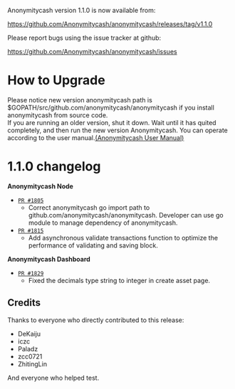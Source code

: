 Anonymitycash version 1.1.0 is now available from:

  https://github.com/Anonymitycash/anonymitycash/releases/tag/v1.1.0


Please report bugs using the issue tracker at github:

  https://github.com/Anonymitycash/anonymitycash/issues

How to Upgrade
===============

Please notice new version anonymitycash path is $GOPATH/src/github.com/anonymitycash/anonymitycash if you install anonymitycash from source code.  
If you are running an older version, shut it down. Wait until it has quited completely, and then run the new version Anonymitycash.
You can operate according to the user manual.[(Anonymitycash User Manual)](https://anonymityswap.com/wp-content/themes/freddo/images/wallet/AnonymitycashUsermanualV1.0_en.pdf)


1.1.0 changelog
================
__Anonymitycash Node__

+ [`PR #1805`](https://github.com/Anonymitycash/anonymitycash/pull/1805)
    - Correct anonymitycash go import path to github.com/anonymitycash/anonymitycash. Developer can use go module to manage dependency of anonymitycash. 
+ [`PR #1815`](https://github.com/Anonymitycash/anonymitycash/pull/1815) 
    - Add asynchronous validate transactions function to optimize the performance of validating and saving block. 

__Anonymitycash Dashboard__

+ [`PR #1829`](https://github.com/Anonymitycash/anonymitycash/pull/1829) 
    - Fixed the decimals type string to integer in create asset page.

Credits
--------

Thanks to everyone who directly contributed to this release:

- DeKaiju
- iczc
- Paladz
- zcc0721
- ZhitingLin

And everyone who helped test.
